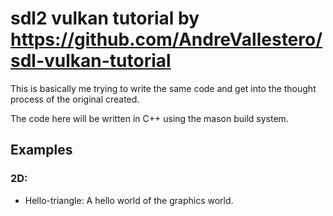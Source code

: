 # sdl2 vulkan tutorial by https://github.com/AndreVallestero/sdl-vulkan-tutorial

This is basically me trying to write the same code and get into the thought process of the original created.


The code here will be written in C++ using the mason build system.

## Examples

### 2D:
- Hello-triangle: A hello world of the graphics world.


